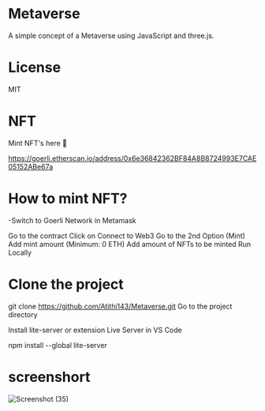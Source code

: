 # Metaverse
A simple concept of a Metaverse using JavaScript and three.js.

# License
MIT

# NFT
Mint NFT's here 🚀

https://goerli.etherscan.io/address/0x6e36842362BF84A8B8724993E7CAE05152ABe67a

# How to mint NFT?
-Switch to Goerli Network in Metamask

Go to the contract
Click on Connect to Web3
Go to the 2nd Option (Mint)
Add mint amount (Minimum: 0 ETH)
Add amount of NFTs to be minted
Run Locally
# Clone the project

  git clone https://github.com/Atithi143/Metaverse.git
Go to the project directory

Install lite-server or extension Live Server in VS Code

 npm install --global lite-server

  # screenshort
  ![Screenshot (35)](https://user-images.githubusercontent.com/88091759/200397144-0c7db680-a614-4bde-b812-7b77ed536bb4.png)
